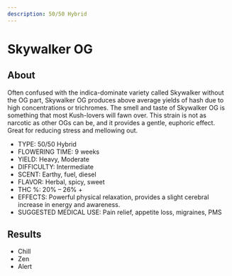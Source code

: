 ```yaml
---
description: 50/50 Hybrid
---
```


# Skywalker OG

## About

Often confused with the indica-dominate variety called Skywalker without the OG part, Skywalker OG produces above average yields of hash due to high concentrations or trichromes. The smell and taste of Skywalker OG is something that most Kush-lovers will fawn over. This strain is not as narcotic as other OGs can be, and it provides a gentle, euphoric effect. Great for reducing stress and mellowing out.

* TYPE: 50/50 Hybrid
* FLOWERING TIME: 9 weeks
* YIELD: Heavy, Moderate
* DIFFICULTY: Intermediate
* SCENT: Earthy, fuel, diesel
* FLAVOR: Herbal, spicy, sweet
* THC %: 20% – 26% +
* EFFECTS: Powerful physical relaxation, provides a slight cerebral increase in energy and awareness.
* SUGGESTED MEDICAL USE: Pain relief, appetite loss, migraines, PMS

## Results

* Chill
* Zen
* Alert
